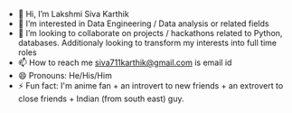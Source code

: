 - 👋 Hi, I’m Lakshmi Siva Karthik
- 👀 I’m interested in Data Engineering / Data analysis or related fields 
- 💞️ I’m looking to collaborate on projects / hackathons related to Python, databases. Additionaly looking to transform my interests into full time roles
- 📫 How to reach me siva711karthik@gmail.com is email id
- 😄 Pronouns: He/His/Him
- ⚡ Fun fact: I'm anime fan + an introvert to new friends + an extrovert to close friends + Indian (from south east) guy.

<!---
SivaKarthik711/SivaKarthik711 is a ✨ special ✨ repository because its `README.md` (this file) appears on your GitHub profile.
You can click the Preview link to take a look at your changes.
--->
